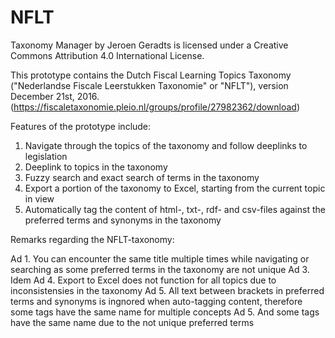 # NFLT
Taxonomy Manager by Jeroen Geradts is licensed under a Creative Commons Attribution 4.0 International License.

This prototype contains the Dutch Fiscal Learning Topics Taxonomy ("Nederlandse Fiscale Leerstukken Taxonomie" or "NFLT"), version December 21st, 2016. (https://fiscaletaxonomie.pleio.nl/groups/profile/27982362/download)

Features of the prototype include:

1. Navigate through the topics of the taxonomy and follow deeplinks to legislation
2. Deeplink to topics in the taxonomy
3. Fuzzy search and exact search of terms in the taxonomy
4. Export a portion of the taxonomy to Excel, starting from the current topic in view
5. Automatically tag the content of html-, txt-, rdf- and csv-files against the preferred terms and synonyms in the taxonomy

Remarks regarding the NFLT-taxonomy:

Ad 1. You can encounter the same title multiple times while navigating or searching as some preferred terms in the taxonomy are not unique
Ad 3. Idem
Ad 4. Export to Excel does not function for all topics due to inconsistensies in the taxonomy
Ad 5. All text between brackets in preferred terms and synonyms is ingnored when auto-tagging content, therefore some tags have the same name for multiple concepts
Ad 5. And some tags have the same name due to the not unique preferred terms
